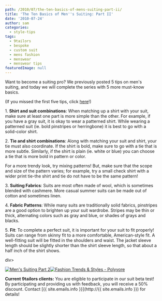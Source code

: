 ```yaml
---
path: /2010/07/the-ten-basics-of-mens-suiting-part-ii/
title: 'The Ten Basics of Men''s Suiting: Part II'
date: '2010-07-24'
author: sam
categories:
  - style-tips
tags:
  - 9tailors
  - bespoke
  - custom suit
  - mens fashion
  - menswear
  - menswear tips
featuredImage: null
---
```

Want to become a suiting pro? We previously posted 5 tips on men's suiting, and today we will complete the series with 5 more must-know basics.

(If you missed the first five tips, click [here](http://2010/07/10-basics-of-mens-suiting-part-i.html)!)

1\. **Shirt and suit combinations**: When matching up a shirt with your suit, make sure at least one part is more simple than the other. For example, if you have a gray suit, it is okay to wear a patterned shirt. While wearing a patterned suit (ie. bold pinstripes or herringbone) it is best to go with a solid-color shirt.

2\. **Tie and shirt combinations**: Along with matching your suit and shirt, your tie must also coordinate. If the shirt is bold, make sure to go with a tie that is more subtle. Similarly, if the shirt is plain (ie. white or blue) you can choose a tie that is more bold in pattern or color.

For a more trendy look, try mixing patterns! But, make sure that the scope and size of the pattern varies; for example, try a small check shirt with a wider print tie-the shirt and tie do not have to be the same pattern!

3\. **Suiting Fabrics**: Suits are most often made of wool, which is sometimes blended with cashmere. More casual summer suits can be made out of cotton and sometimes linen. 

4\. **Fabric Patterns**: While many suits are traditionally solid fabrics, pinstripes are a good option to brighten up your suit wardrobe. Stripes may be thin or thick, alternating colors such as gray and blue, or shades of grays and blacks. 

5\. **Fit**: To complete a perfect suit, it is important for your suit to fit properly! Suits can range from skinny fit to a more comfortable, American-style fit. A well-fitting suit will be fitted in the shoulders and waist. The jacket sleeve length should be slightly shorter than the shirt sleeve length, so that about a half inch of the shirt shows.

div>

[![Men's Suiting Part 2](http://www.polyvore.com/cgi/img-set/BQcDAAAAAwoDanBnAAAABC5vdXQKFm5IRG1KMTJYM3hHSTNQTFlJSGw2R0EAAAACaWQKAWUAAAAEc2l6ZQ.jpg "Men's Suiting Part 2")](http://www.polyvore.com/mens_suiting_part/set?.embedder=1591450&.mid=embed&id=21155613)[![Fashion Trends & Styles - Polyvore](http://www.polyvorecdn.com/rsrc/img/logo_embed_alt_63x21.png "Fashion Trends & Styles - Polyvore")](http://www.polyvore.com/)

**Current 9tailors clients:** You are eligible to participate in our suit beta test! By participating and providing us with feedback, you will receive a 50% discount. Contact [{{ site.emails.info }}](http://{{ site.emails.info }}) for details!